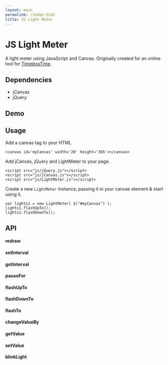 ```yaml
---
layout: main
permalink: /index.html
title: JS Light Meter
---
```


<script src="js-dependencies/jQuery.js"></script>
<script src="js-dependencies/jCanvas.js"></script>
<script src="LightMeter.js"></script>

# JS Light Meter

A light meter using JavaScript and Canvas. Originally created for an online tool for [TimelessTime](www.timelesstime.co.uk).

## Dependencies
- jCanvas
- jQuery

## Demo

<div class="demo">
	<canvas id='canvas1' width='20' height='365'></canvas>
	<canvas id='canvas2' width='200' height='600'></canvas>
	<canvas id='canvas3' width='50' height='600'></canvas>
</div>

<script>
	var lights1 = new LightMeter( $("#canvas1") );
	lights1.flashUpTo();
	lights1.flashDownTo();

	var lights2 = new LightMeter( $("#canvas2"), {
		lightRadius: 50,
		numberOfLights: 5,
		updateInterval: 500,
		lightOutlineColor : "white",
		lightColour1Max : 2,
		lightColour2Max : 3
	} );
	lights2.flashUpTo();
	lights2.flashDownTo();


	var lights3 = new LightMeter( $("#canvas3"), {
		lightRadius: 5,
		numberOfLights: 25,
		updateInterval: 100,
		lightColour1Max : 5,
		lightColour2Max : 20
	} );
	lights3.flashUpTo();
	lights3.flashDownTo();
</script>

## Usage

Add a canvas tag to your HTML

```
<canvas id='myCanvas' width='20' height='365'></canvas>
```

Add jCanvas, jQuery and LightMeter to your page.

```
<script src="js/jQuery.js"></script>
<script src="js/jCanvas.js"></script>
<script src="js/LightMeter.js"></script>
```

Create a new `LightMeter` instance, passing it in your canvas element &amp; start using it.

```
var lights1 = new LightMeter( $("#myCanvas") );
lights1.flashUpTo();
lights1.flashDownTo();
```

## API

#### redraw
#### setInterval
#### getInterval
#### pauseFor
#### flashUpTo
#### flashDownTo
#### flashTo
#### changeValueBy
#### getValue
#### setValue
#### blinkLight